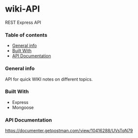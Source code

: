 # wiki-API

REST Express API 

### Table of contents
* [General info](#general-info)
* [Built With](#build-with)
* [API Documentation](#api-documention)

### General info
API for quick WIKI notes on different topics.

### Built With
- Express
- Mongoose 

### API Documentation
https://documenter.getpostman.com/view/10416288/UVsTqN79
